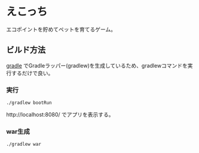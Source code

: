 # えこっち

エコポイントを貯めてペットを育てるゲーム。

## ビルド方法

[gradle]([http://gradle.org]) でGradleラッパー(gradlew)を生成しているため、gradlewコマンドを実行するだけで良い。

### 実行

    ./gradlew bootRun

http://localhost:8080/ でアプリを表示する。

### war生成

    ./gradlew war
